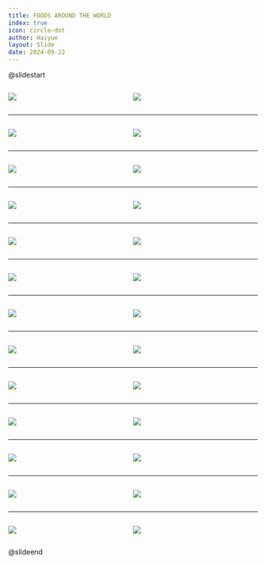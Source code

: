 ```yaml
---
title: FOODS AROUND THE WORLD
index: true
icon: circle-dot
author: Haiyue
layout: Slide
date: 2024-09-22
---
```

 
@slidestart

<div style="display:flex">
<div style="flex:1">

![](https://raw.githubusercontent.com/yclord/reading/refs/heads/master/english/Level-R/FOODS%20AROUND%20THE%20WORLD/001.webp)
</div>
<div style="flex:1">

![](https://raw.githubusercontent.com/yclord/reading/refs/heads/master/english/Level-R/FOODS%20AROUND%20THE%20WORLD/002.webp)
</div>
</div>

---

<div style="display:flex">
<div style="flex:1">

![](https://raw.githubusercontent.com/yclord/reading/refs/heads/master/english/Level-R/FOODS%20AROUND%20THE%20WORLD/003.webp)
</div>
<div style="flex:1">

![](https://raw.githubusercontent.com/yclord/reading/refs/heads/master/english/Level-R/FOODS%20AROUND%20THE%20WORLD/004.webp)
</div>
</div>

---

<div style="display:flex">
<div style="flex:1">

![](https://raw.githubusercontent.com/yclord/reading/refs/heads/master/english/Level-R/FOODS%20AROUND%20THE%20WORLD/005.webp)
</div>
<div style="flex:1">

![](https://raw.githubusercontent.com/yclord/reading/refs/heads/master/english/Level-R/FOODS%20AROUND%20THE%20WORLD/006.webp)
</div>
</div>

---

<div style="display:flex">
<div style="flex:1">

![](https://raw.githubusercontent.com/yclord/reading/refs/heads/master/english/Level-R/FOODS%20AROUND%20THE%20WORLD/007.webp)
</div>
<div style="flex:1">

![](https://raw.githubusercontent.com/yclord/reading/refs/heads/master/english/Level-R/FOODS%20AROUND%20THE%20WORLD/008.webp)
</div>
</div>

---

<div style="display:flex">
<div style="flex:1">

![](https://raw.githubusercontent.com/yclord/reading/refs/heads/master/english/Level-R/FOODS%20AROUND%20THE%20WORLD/009.webp)
</div>
<div style="flex:1">

![](https://raw.githubusercontent.com/yclord/reading/refs/heads/master/english/Level-R/FOODS%20AROUND%20THE%20WORLD/010.webp)
</div>
</div>

---

<div style="display:flex">
<div style="flex:1">

![](https://raw.githubusercontent.com/yclord/reading/refs/heads/master/english/Level-R/FOODS%20AROUND%20THE%20WORLD/011.webp)
</div>
<div style="flex:1">

![](https://raw.githubusercontent.com/yclord/reading/refs/heads/master/english/Level-R/FOODS%20AROUND%20THE%20WORLD/012.webp)
</div>
</div>

---

<div style="display:flex">
<div style="flex:1">

![](https://raw.githubusercontent.com/yclord/reading/refs/heads/master/english/Level-R/FOODS%20AROUND%20THE%20WORLD/013.webp)
</div>
<div style="flex:1">

![](https://raw.githubusercontent.com/yclord/reading/refs/heads/master/english/Level-R/FOODS%20AROUND%20THE%20WORLD/014.webp)
</div>
</div>

---

<div style="display:flex">
<div style="flex:1">

![](https://raw.githubusercontent.com/yclord/reading/refs/heads/master/english/Level-R/FOODS%20AROUND%20THE%20WORLD/015.webp)
</div>
<div style="flex:1">

![](https://raw.githubusercontent.com/yclord/reading/refs/heads/master/english/Level-R/FOODS%20AROUND%20THE%20WORLD/016.webp)
</div>
</div>

---

<div style="display:flex">
<div style="flex:1">

![](https://raw.githubusercontent.com/yclord/reading/refs/heads/master/english/Level-R/FOODS%20AROUND%20THE%20WORLD/017.webp)
</div>
<div style="flex:1">

![](https://raw.githubusercontent.com/yclord/reading/refs/heads/master/english/Level-R/FOODS%20AROUND%20THE%20WORLD/018.webp)
</div>
</div>

---

<div style="display:flex">
<div style="flex:1">

![](https://raw.githubusercontent.com/yclord/reading/refs/heads/master/english/Level-R/FOODS%20AROUND%20THE%20WORLD/019.webp)
</div>
<div style="flex:1">

![](https://raw.githubusercontent.com/yclord/reading/refs/heads/master/english/Level-R/FOODS%20AROUND%20THE%20WORLD/020.webp)
</div>
</div>

---

<div style="display:flex">
<div style="flex:1">

![](https://raw.githubusercontent.com/yclord/reading/refs/heads/master/english/Level-R/FOODS%20AROUND%20THE%20WORLD/021.webp)
</div>
<div style="flex:1">

![](https://raw.githubusercontent.com/yclord/reading/refs/heads/master/english/Level-R/FOODS%20AROUND%20THE%20WORLD/022.webp)
</div>
</div>

---

<div style="display:flex">
<div style="flex:1">

![](https://raw.githubusercontent.com/yclord/reading/refs/heads/master/english/Level-R/FOODS%20AROUND%20THE%20WORLD/023.webp)
</div>
<div style="flex:1">

![](https://raw.githubusercontent.com/yclord/reading/refs/heads/master/english/Level-R/FOODS%20AROUND%20THE%20WORLD/024.webp)
</div>
</div>

---

<div style="display:flex">
<div style="flex:1">

![](https://raw.githubusercontent.com/yclord/reading/refs/heads/master/english/Level-R/FOODS%20AROUND%20THE%20WORLD/025.webp)
</div>
<div style="flex:1">

![](https://raw.githubusercontent.com/yclord/reading/refs/heads/master/english/Level-R/FOODS%20AROUND%20THE%20WORLD/026.webp)
</div>
</div>

@slideend